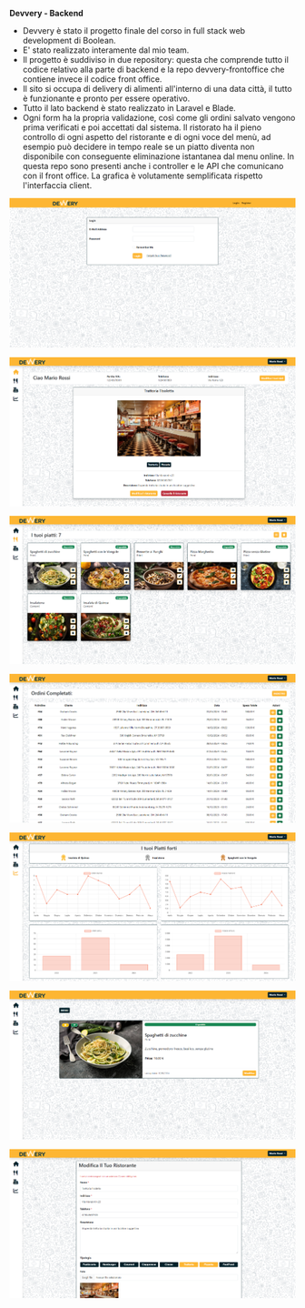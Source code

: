 **Devvery - Backend**

- Devvery è stato il progetto finale del corso in full stack web development di Boolean.
- E' stato realizzato interamente dal mio team.
- Il progetto è suddiviso in due repository: questa che comprende tutto il codice relativo alla parte di backend e la repo devvery-frontoffice che contiene invece il codice front office.
- Il sito si occupa di delivery di alimenti all'interno di una data città, il tutto è funzionante e pronto per essere operativo.
- Tutto il lato backend è stato realizzato in Laravel e Blade.
- Ogni form ha la propria validazione, così come gli ordini salvato vengono prima verificati e poi accettati dal sistema. Il ristorato ha il pieno controllo di ogni aspetto del ristorante e di ogni voce del menù, ad esempio può decidere in tempo reale se un piatto diventa non disponibile con conseguente eliminazione istantanea dal menu online. In questa repo sono presenti anche i controller e le API che comunicano con il front office. La grafica è volutamente semplificata rispetto l'interfaccia client.

![Immagine repo](https://github.com/SalvoBevilacqua/devvery-backend/blob/main/img_repo/img0.png)

![Immagine repo](https://github.com/SalvoBevilacqua/devvery-backend/blob/main/img_repo/img1.png)

![Immagine repo](https://github.com/SalvoBevilacqua/devvery-backend/blob/main/img_repo/img2.png)

![Immagine repo](https://github.com/SalvoBevilacqua/devvery-backend/blob/main/img_repo/img3.png)

![Immagine repo](https://github.com/SalvoBevilacqua/devvery-backend/blob/main/img_repo/img4.png)

![Immagine repo](https://github.com/SalvoBevilacqua/devvery-backend/blob/main/img_repo/img5.png)

![Immagine repo](https://github.com/SalvoBevilacqua/devvery-backend/blob/main/img_repo/img6.png)